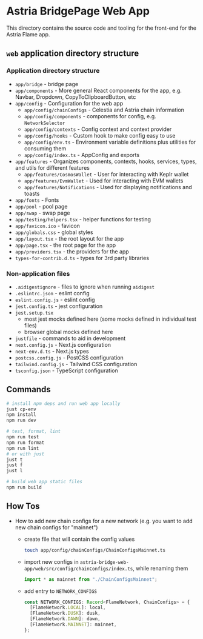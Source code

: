 # Astria BridgePage Web App

This directory contains the source code and tooling for the front-end for
the Astria Flame app.

## `web` application directory structure

### Application directory structure

- `app/bridge` - bridge page
- `app/components` - More general React components for the app, e.g. Navbar,
  Dropdown, CopyToClipboardButton, etc
- `app/config` - Configuration for the web app
  - `app/config/chainConfigs` - Celestia and Astria chain information
  - `app/config/components` - components for config, e.g. `NetworkSelector`
  - `app/config/contexts` - Config context and context provider
  - `app/config/hooks` - Custom hook to make config easy to use
  - `app/config/env.ts` - Environment variable definitions plus utilities for
    consuming them
  - `app/config/index.ts` - AppConfig and exports
- `app/features` - Organizes components, contexts, hooks, services, types, and
  utils for different features
  - `app/features/CosmosWallet` - User for interacting with Keplr wallet
  - `app/features/EvmWallet` - Used for interacting with EVM wallets
  - `app/features/Notifications` - Used for displaying notifications and toasts
- `app/fonts` - Fonts
- `app/pool` - pool page
- `app/swap` - swap page
- `app/testing/helpers.tsx` - helper functions for testing
- `app/favicon.ico` - favicon
- `app/globals.css` - global styles
- `app/layout.tsx` - the root layout for the app
- `app/page.tsx` - the root page for the app
- `app/providers.tsx` - the providers for the app
- `types-for-contrib.d.ts` - types for 3rd party libraries

### Non-application files

- `.aidigestignore` - files to ignore when running `aidigest`
- `.eslintrc.json` - eslint config
- `eslint.config.js` - eslint config
- `jest.config.ts` - jest configuration
- `jest.setup.tsx`
  - most jest mocks defined here (some mocks defined in individual test files)
  - browser global mocks defined here
- `justfile` - commands to aid in development
- `next.config.js` - Next.js configuration
- `next-env.d.ts` - Next.js types
- `postcss.config.js` - PostCSS configuration
- `tailwind.config.js` - Tailwind CSS configuration
- `tsconfig.json` - TypeScript configuration

## Commands

```bash
# install npm deps and run web app locally
just cp-env
npm install
npm run dev

# test, format, lint
npm run test
npm run format
npm run lint
# or with just
just t
just f
just l

# build web app static files
npm run build
```

## How Tos

- How to add new chain configs for a new network (e.g. you want to add new
  chain configs for "mainnet")

  - create file that will contain the config values

    ```sh
    touch app/config/chainConfigs/ChainConfigsMainnet.ts
    ```

  - import new configs in
    `astria-bridge-web-app/web/src/config/chainConfigs/index.ts`, while renaming
    them

    ```typescript
    import * as mainnet from "./ChainConfigsMainnet";
    ```

  - add entry to `NETWORK_CONFIGS`

    ```typescript
    const NETWORK_CONFIGS: Record<FlameNetwork, ChainConfigs> = {
      [FlameNetwork.LOCAL]: local,
      [FlameNetwork.DUSK]: dusk,
      [FlameNetwork.DAWN]: dawn,
      [FlameNetwork.MAINNET]: mainnet,
    };
    ```
